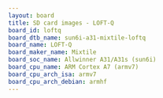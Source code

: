 ```yaml
---
layout: board
title: SD card images - LOFT-Q
board_id: loftq
board_dtb_name: sun6i-a31-mixtile-loftq
board_name: LOFT-Q
board_maker_name: Mixtile
board_soc_name: Allwinner A31/A31s (sun6i)
board_cpu_name: ARM Cortex A7 (armv7)
board_cpu_arch_isa: armv7
board_cpu_arch_debian: armhf
---
```

